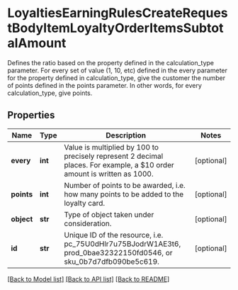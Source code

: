 # LoyaltiesEarningRulesCreateRequestBodyItemLoyaltyOrderItemsSubtotalAmount

Defines the ratio based on the property defined in the calculation_type parameter. For every set of value (1, 10, etc) defined in the every parameter for the property defined in calculation_type, give the customer the number of points defined in the points parameter. In other words, for every calculation_type, give points.

## Properties

Name | Type | Description | Notes
------------ | ------------- | ------------- | -------------
**every** | **int** | Value is multiplied by 100 to precisely represent 2 decimal places. For example, a $10 order amount is written as 1000. | [optional] 
**points** | **int** | Number of points to be awarded, i.e. how many points to be added to the loyalty card. | [optional] 
**object** | **str** | Type of object taken under consideration. | [optional] 
**id** | **str** | Unique ID of the resource, i.e. pc_75U0dHlr7u75BJodrW1AE3t6, prod_0bae32322150fd0546, or sku_0b7d7dfb090be5c619. | [optional] 

[[Back to Model list]](../README.md#documentation-for-models) [[Back to API list]](../README.md#documentation-for-api-endpoints) [[Back to README]](../README.md)


